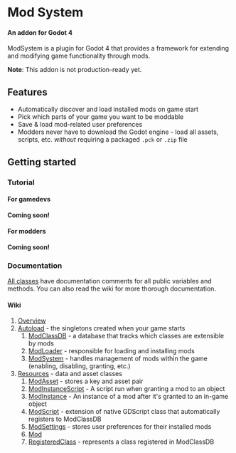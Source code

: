 # Mod System 

#### An addon for Godot 4

ModSystem is a plugin for Godot 4 that provides a framework for extending and modifying game functionality through mods.

**Note**: This addon is not production-ready yet.

## Features

- Automatically discover and load installed mods on game start
- Pick which parts of your game you want to be moddable
- Save & load mod-related user preferences
- Modders never have to download the Godot engine - load all assets, scripts, etc. *without* requiring a packaged `.pck` or `.zip` file


## Getting started

### Tutorial

#### For gamedevs

**Coming soon!**

#### For modders

**Coming soon!**

### Documentation

[All classes](addons/mod_system) have documentation comments for all public variables and methods. You can also read the wiki for more thorough documentation.

#### Wiki

1. [Overview](addons/mod_system/wiki/overview.md)
2. [Autoload](addons/mod_system/wiki/autoload) - the singletons created when your game starts
	1. [ModClassDB](addons/mod_system/wiki/autoload/mod_class_db.md) - a database that tracks which classes are extensible by mods
	2. [ModLoader](addons/mod_system/wiki/autoload/mod_loader.md) - responsible for loading and installing mods
	3. [ModSystem](addons/mod_system/wiki/autoload/mod_system.md) - handles management of mods within the game (enabling, disabling, granting, etc.)
3. [Resources](addons/mod_system/wiki/resources) - data and asset classes
	1. [ModAsset](addons/mod_system/wiki/resources/mod_asset.md) - stores a key and asset pair
	2. [ModInstanceScript](addons/mod_system/wiki/resources/mod_instance_script.md) - A script run when granting a mod to an object
	3. [ModInstance](addons/mod_system/wiki/resources/mod_instance.md) - An instance of a mod after it's granted to an in-game object
	4. [ModScript](addons/mod_system/wiki/resources/mod_script.md) - extension of native GDScript class that automatically registers to ModClassDB
	5. [ModSettings](addons/mod_system/wiki/resources/mod_settings.md) - stores user preferences for their installed mods
	6. [Mod](addons/mod_system/wiki/resources/mod.md)
	7. [RegisteredClass](addons/mod_system/wiki/resources/registered_class.md) - represents a class registered in ModClassDB







